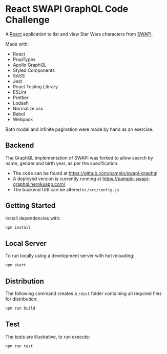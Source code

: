 # React SWAPI GraphQL Code Challenge

A [React](https://reactjs.org/) application to list and view Star Wars
characters from [SWAPI](https://swapi.co/).

Made with:

- React
- PropTypes
- Apollo GraphQL
- Styled Components
- SASS
- Jest
- React Testing Library
- ESLint
- Prettier
- Lodash
- Normalize.css
- Babel
- Webpack

Both modal and infinite pagination were made by hand as an exercise.

## Backend

The GraphQL implementation of SWAPI was forked to allow search by name, gender
and birth year, as per the specification.

- The code can be found at https://github.com/pamplo/swapi-graphql
- A deployed version is currently running at
  https://pamplo-swapi-graphql.herokuapp.com/
- The backend URI can be altered in `/src/config.js`

## Getting Started

Install dependencies with:

```sh
npm install
```

## Local Server

To run locally using a development server with hot reloading:

```sh
npm start
```

## Distribution

The following command creates a `/dist` folder containing all required files for
distribution:

```sh
npm run build
```

## Test

The tests are illustrative, to run execute:

```sh
npm run test
```
